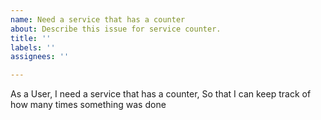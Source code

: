 ```yaml
---
name: Need a service that has a counter
about: Describe this issue for service counter.
title: ''
labels: ''
assignees: ''

---
```


As a User, 
I need a service that has a counter, 
So that I can keep track of how many times something was done

